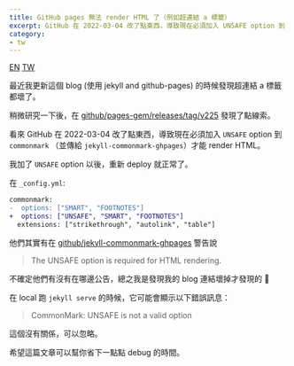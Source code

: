 ```yaml
---
title: GitHub pages 無法 render HTML 了（例如超連結 a 標籤）
excerpt: GitHub 在 2022-03-04 改了點東西，導致現在必須加入 UNSAFE option 到 commonmark （並傳給 jekyll-commonmark-ghpages）才能 render HTML。
category:
- tw
---
```


<a href="{% link _posts/2022-04-03-github-pages-not-rendering-html-in-markdown.md %}" title="GitHub pages not rendering HTML in markdown (eg. a tags)" class="lang-btn">EN</a>
<a href="{% link _posts/2022-04-03-github-pages-not-rendering-html-in-markdown-tw.md %}" title="GitHub pages 無法 render HTML 了（例如超連結 a 標籤）" class="lang-btn lang-current">TW</a>

最近我更新這個 blog (使用 jekyll and github-pages) 的時候發現超連結 a 標籤都壞了。

稍微研究一下後，在 [github/pages-gem/releases/tag/v225](https://github.com/github/pages-gem/releases/tag/v225) 發現了點線索。

看來 GitHub 在 2022-03-04 改了點東西，導致現在必須加入 `UNSAFE` option 到
`commonmark` （並傳給 `jekyll-commonmark-ghpages`）才能 render HTML。

我加了 `UNSAFE` option 以後，重新 deploy 就正常了。

在 `_config.yml`:

```diff
commonmark:
-  options: ["SMART", "FOOTNOTES"]
+  options: ["UNSAFE", "SMART", "FOOTNOTES"]
  extensions: ["strikethrough", "autolink", "table"]
```

他們其實有在 [github/jekyll-commonmark-ghpages](https://github.com/github/jekyll-commonmark-ghpages/blob/master/README.md) 警告說

> The UNSAFE option is required for HTML rendering.

不確定他們有沒有在哪邊公告，總之我是發現我的 blog 連結壞掉才發現的 🥲

在 local 跑 `jekyll serve` 的時候，它可能會顯示以下錯誤訊息：

> CommonMark: UNSAFE is not a valid option

這個沒有關係，可以忽略。

希望這篇文章可以幫你省下一點點 debug 的時間。
